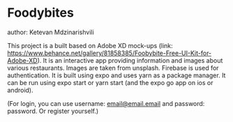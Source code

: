 # Foodybites
author: Ketevan Mdzinarishvili 

This project is a built based on Adobe XD mock-ups (link: https://www.behance.net/gallery/81858385/Foobybite-Free-UI-Kit-for-Adobe-XD).
It is an interactive app providing information and images about various restaurants.
Images are taken from unsplash. Firebase is used for authentication. 
It is built using expo and uses yarn as a package manager.
It can be run using expo start or yarn start (and the expo go app on ios or android). 

(For login, you can use username: email@email.email and password: password. Or register yourself.)
